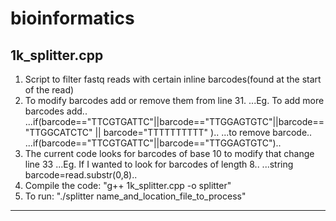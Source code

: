 # bioinformatics

## 1k_splitter.cpp
1. Script to filter fastq reads with certain inline barcodes(found at the start of the read)
2. To modify barcodes add or remove them from line 31.
...Eg. To add more barcodes add.. 
...if(barcode=="TTCGTGATTC"||barcode=="TTGGAGTGTC"||barcode=="TTGGCATCTC" || barcode="TTTTTTTTTT" ).. 
...to remove barcode..
...if(barcode=="TTCGTGATTC"||barcode=="TTGGAGTGTC")..
3. The current code looks for barcodes of base 10 to modify that change line 33 
...Eg. If I wanted to look for barcodes of length 8..
...string barcode=read.substr(0,8)..    
4. Compile the code:  "g++ 1k_splitter.cpp -o splitter"
5. To run: "./splitter name_and_location_file_to_process"
 
 ***
 
 ##
